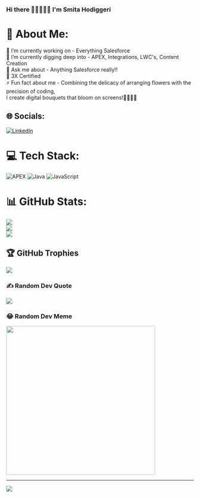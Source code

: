 ### Hi there 👋🚀👩🏽‍💻 I'm Smita Hodiggeri

# 💫 About Me:
🔭 I’m currently working on - Everything Salesforce <br>🌱 I’m currently digging deep into - APEX, Integrations, LWC's, Content Creation<br>💬 Ask me about - Anything Salesforce really!! <br> 🏅 3X Certified <br>⚡ Fun fact about me - Combining the delicacy of arranging flowers with the precision of coding,<br>                         I create digital bouquets that bloom on screens!💐👩🏽‍💻


## 🌐 Socials:
[![LinkedIn](https://img.shields.io/badge/LinkedIn-%230077B5.svg?logo=linkedin&logoColor=white)](https://linkedin.com/in/linkedin.com/in/☁️-smita-hodiggeri) 

# 💻 Tech Stack:
![APEX](https://img.shields.io/badge/java-%23ED8B00.svg?style=for-the-badge&logo=openjdk&logoColor=white) ![Java](https://img.shields.io/badge/java-%23ED8B00.svg?style=for-the-badge&logo=openjdk&logoColor=white) ![JavaScript](https://img.shields.io/badge/javascript-%23323330.svg?style=for-the-badge&logo=javascript&logoColor=%23F7DF1E)
# 📊 GitHub Stats:
![](https://github-readme-stats.vercel.app/api?username=smitavh1&theme=maroongold&hide_border=false&include_all_commits=false&count_private=false)<br/>
![](https://github-readme-streak-stats.herokuapp.com/?user=smitavh1&theme=maroongold&hide_border=false)<br/>
![](https://github-readme-stats.vercel.app/api/top-langs/?username=smitavh1&theme=maroongold&hide_border=false&include_all_commits=false&count_private=false&layout=compact)

## 🏆 GitHub Trophies
![](https://github-profile-trophy.vercel.app/?username=smitavh1&theme=nord&no-frame=false&no-bg=true&margin-w=4)

### ✍️ Random Dev Quote
![](https://quotes-github-readme.vercel.app/api?type=horizontal&theme=radical)

### 😂 Random Dev Meme
<img src='https://randommeme-five.vercel.app/' style="height: 400px;"/>

---
[![](https://visitcount.itsvg.in/api?id=smitavh1&icon=0&color=0)](https://visitcount.itsvg.in)

<!-- Proudly created with GPRM ( https://gprm.itsvg.in ) -->
